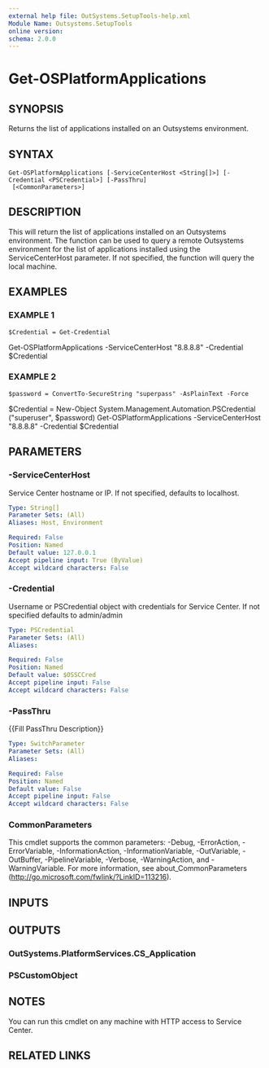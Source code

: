 ```yaml
---
external help file: OutSystems.SetupTools-help.xml
Module Name: Outsystems.SetupTools
online version:
schema: 2.0.0
---
```


# Get-OSPlatformApplications

## SYNOPSIS
Returns the list of applications installed on an Outsystems environment.

## SYNTAX

```
Get-OSPlatformApplications [-ServiceCenterHost <String[]>] [-Credential <PSCredential>] [-PassThru]
 [<CommonParameters>]
```

## DESCRIPTION
This will return the list of applications installed on an Outsystems environment.
The function can be used to query a remote Outsystems environment for the list of applications installed using the ServiceCenterHost parameter.
If not specified, the function will query the local machine.

## EXAMPLES

### EXAMPLE 1
```
$Credential = Get-Credential
```

Get-OSPlatformApplications -ServiceCenterHost "8.8.8.8" -Credential $Credential

### EXAMPLE 2
```
$password = ConvertTo-SecureString "superpass" -AsPlainText -Force
```

$Credential = New-Object System.Management.Automation.PSCredential ("superuser", $password)
Get-OSPlatformApplications -ServiceCenterHost "8.8.8.8" -Credential $Credential

## PARAMETERS

### -ServiceCenterHost
Service Center hostname or IP.
If not specified, defaults to localhost.

```yaml
Type: String[]
Parameter Sets: (All)
Aliases: Host, Environment

Required: False
Position: Named
Default value: 127.0.0.1
Accept pipeline input: True (ByValue)
Accept wildcard characters: False
```

### -Credential
Username or PSCredential object with credentials for Service Center.
If not specified defaults to admin/admin

```yaml
Type: PSCredential
Parameter Sets: (All)
Aliases:

Required: False
Position: Named
Default value: $OSSCCred
Accept pipeline input: False
Accept wildcard characters: False
```

### -PassThru
{{Fill PassThru Description}}

```yaml
Type: SwitchParameter
Parameter Sets: (All)
Aliases:

Required: False
Position: Named
Default value: False
Accept pipeline input: False
Accept wildcard characters: False
```

### CommonParameters
This cmdlet supports the common parameters: -Debug, -ErrorAction, -ErrorVariable, -InformationAction, -InformationVariable, -OutVariable, -OutBuffer, -PipelineVariable, -Verbose, -WarningAction, and -WarningVariable.
For more information, see about_CommonParameters (http://go.microsoft.com/fwlink/?LinkID=113216).

## INPUTS

## OUTPUTS

### OutSystems.PlatformServices.CS_Application
### PSCustomObject
## NOTES
You can run this cmdlet on any machine with HTTP access to Service Center.

## RELATED LINKS
